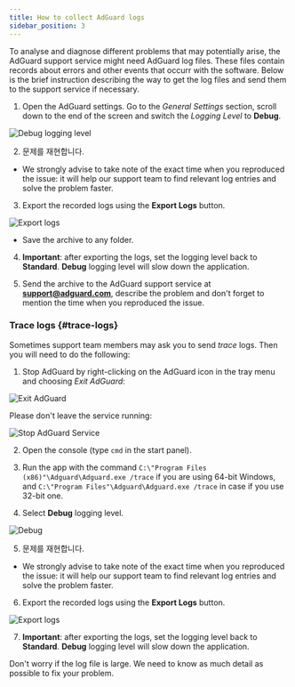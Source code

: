 ```yaml
---
title: How to collect AdGuard logs
sidebar_position: 3
---
```


To analyse and diagnose different problems that may potentially arise, the AdGuard support service might need AdGuard log files. These files contain records about errors and other events that occurr with the software. Below is the brief instruction describing the way to get the log files and send them to the support service if necessary.

1. Open the AdGuard settings. Go to the *General Settings* section, scroll down to the end of the screen and switch the *Logging Level* to **Debug**.

![Debug logging level](https://cdn.adguard.com/content/kb/ad_blocker/windows/solving-problems/adg-logs-1.png)

2. 문제를 재현합니다.

- We strongly advise to take note of the exact time when you reproduced the issue: it will help our support team to find relevant log entries and solve the problem faster.

3. Export the recorded logs using the **Export Logs** button.

![Export logs](https://cdn.adguard.com/content/kb/ad_blocker/windows/solving-problems/adg-logs-2.png)

- Save the archive to any folder.

4. **Important**: after exporting the logs, set the logging level back to **Standard**. **Debug** logging level will slow down the application.

5. Send the archive to the AdGuard support service at **support@adguard.com**, describe the problem and don't forget to mention the time when you reproduced the issue.

### Trace logs {#trace-logs}

Sometimes support team members may ask you to send *trace* logs. Then you will need to do the following:

1. Stop AdGuard by right-clicking on the AdGuard icon in the tray menu and choosing *Exit AdGuard*:

![Exit AdGuard](https://cdn.adguard.com/content/kb/ad_blocker/windows/solving-problems/adg-logs-3.png)

Please don't leave the service running:

![Stop AdGuard Service](https://cdn.adguard.com/public/Adguard/kb/newscreenshots/En/eng_logs_4.png)

2. Open the console (type `cmd` in the start panel).

3. Run the app with the command `C:\"Program Files (x86)"\Adguard\Adguard.exe /trace` if you are using 64-bit Windows, and `C:\"Program Files"\Adguard\Adguard.exe /trace` in case if you use 32-bit one.

4. Select **Debug** logging level.

![Debug](https://cdn.adguard.com/content/kb/ad_blocker/windows/solving-problems/adg-logs-1.png)

5. 문제를 재현합니다.

- We strongly advise to take note of the exact time when you reproduced the issue: it will help our support team to find relevant log entries and solve the problem faster.

6. Export the recorded logs using the **Export Logs** button.

![Export logs](https://cdn.adguard.com/content/kb/ad_blocker/windows/solving-problems/adg-logs-2.png)

7. **Important**: after exporting the logs, set the logging level back to **Standard**. **Debug** logging level will slow down the application.

Don't worry if the log file is large. We need to know as much detail as possible to fix your problem.
